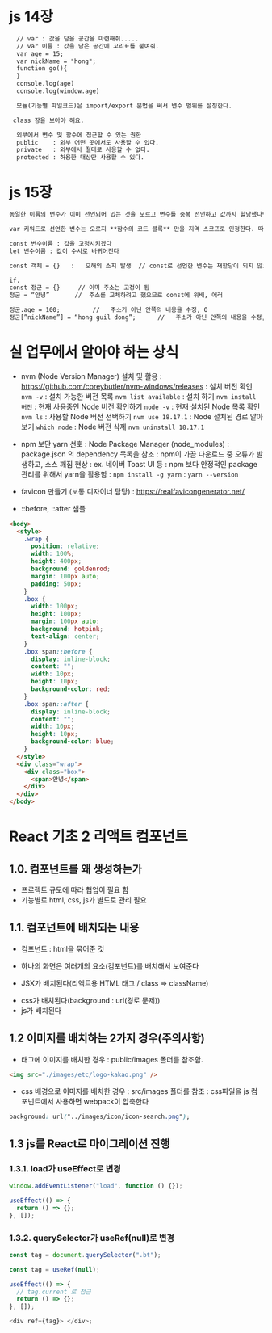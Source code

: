 # js 14장

```txt
  // var : 값을 담을 공간을 마련해줘.....
  // var 이름 : 값을 담은 공간에 꼬리표를 붙여줘.
  var age = 15;
  var nickName = "hong";
  function go(){
  }
  console.log(age)
  console.log(window.age)

  모듈(기능별 파일코드)은 import/export 문법을 써서 변수 범위를 설정한다.

 class 장을 보아야 해요.

  외부에서 변수 및 함수에 접근할 수 있는 권한
  public    : 외부 어떤 곳에서도 사용할 수 있다.
  private   : 외부에서 절대로 사용할 수 없다.
  protected : 허용한 대상만 사용할 수 있다.
```

# js 15장

```txt
동일한 이름의 변수가 이미 선언되어 있는 것을 모르고 변수를 중복 선언하고 값까지 할당했다면 의도치 않게 먼저 선언된 변수 값이 변경되는 부작용이 발생

var 키워드로 선언한 변수는 오로지 **함수의 코드 블록** 만을 지역 스코프로 인정한다. 따라서 함수 외부에서 var 키워드로 선언한 변수는 코드 블록 내에서 선언해도 모두 전역 변수가 된다.

const 변수이름 : 값을 고정시키겠다
let 변수이름 : 값이 수시로 바뀌어진다

const 객체 = {}   :   오해의 소지 발생  // const로 선언한 변수는 재할당이 되지 않으나, 객체는 재할당이 가능함

if.
const 정군 = {}     // 이미 주소는 고정이 됨
정군 = “안녕”       //  주소를 교체하려고 했으므로 const에 위배, 에러

정군.age = 100;         //   주소가 아닌 안쪽의 내용을 수정, O
정군[”nickName”] = “hong guil dong”;      //   주소가 아닌 안쪽의 내용을 수정, O
```

# 실 업무에서 알아야 하는 상식

- nvm (Node Version Manager) 설치 및 활용
  : https://github.com/coreybutler/nvm-windows/releases
  : 설치 버전 확인 `nvm -v`
  : 설치 가능한 버전 목록 `nvm list available`
  : 설치 하기 `nvm install 버전`
  : 현재 사용중인 Node 버전 확인하기 `node -v`
  : 현재 설치된 Node 목록 확인 `nvm ls`
  : 사용할 Node 버전 선택하기 `nvm use 18.17.1`
  : Node 설치된 경로 알아보기 `which node`
  : Node 버전 삭제 `nvm uninstall 18.17.1`
- npm 보단 yarn 선호
  : Node Package Manager (node_modules)
  : package.json 의 dependency 목록을 참조
  : npm이 가끔 다운로드 중 오류가 발생하고, 소스 깨짐 현상
  : ex. 네이버 Toast UI 등
  : npm 보다 안정적인 package 관리를 위해서 yarn을 활용함
  : `npm install -g yarn`
  : `yarn --version`
- favicon 만들기 (보통 디자이너 담당)
  : https://realfavicongenerator.net/

- ::before, ::after 샘플

```html
<body>
  <style>
    .wrap {
      position: relative;
      width: 100%;
      height: 400px;
      background: goldenrod;
      margin: 100px auto;
      padding: 50px;
    }
    .box {
      width: 100px;
      height: 100px;
      margin: 100px auto;
      background: hotpink;
      text-align: center;
    }
    .box span::before {
      display: inline-block;
      content: "";
      width: 10px;
      height: 10px;
      background-color: red;
    }
    .box span::after {
      display: inline-block;
      content: "";
      width: 10px;
      height: 10px;
      background-color: blue;
    }
  </style>
  <div class="wrap">
    <div class="box">
      <span>안녕</span>
    </div>
  </div>
</body>
```

# React 기초 2 리액트 컴포넌트

## 1.0. 컴포넌트를 왜 생성하는가

- 프로젝트 규모에 따라 협업이 필요 함
- 기능별로 html, css, js가 별도로 관리 필요

## 1.1. 컴포넌트에 배치되는 내용

- 컴포넌트 : html을 묶어준 것
- 하나의 화면은 여러개의 요소(컴포넌트)를 배치해서 보여준다

- JSX가 배치된다(리액트용 HTML 태그 / class => className)
<!--
- pages 폴더 : 화면을 보여주는 것들
- components 폴더 : page를 구성하는 요소들 (ex. Header.js)

HTML : 2가지 분리해서 호칭

- 퍼블리싱 html
- JSX Element -->

- css가 배치된다(background : url(경로 문제))
- js가 배치된다

## 1.2 이미지를 배치하는 2가지 경우(주의사항)

- 태그에 이미지를 배치한 경우
  : public/images 폴더를 참조함.

```html
<img src="./images/etc/logo-kakao.png" />
```

- css 배경으로 이미지를 배치한 경우
  : src/images 폴더를 참조
  : css파일을 js 컴포넌트에서 사용하면 webpack이 압축한다

```css
background: url("../images/icon/icon-search.png");
```

## 1.3 js를 React로 마이그레이션 진행

### 1.3.1. load가 useEffect로 변경

```js
window.addEventListener("load", function () {});

useEffect(() => {
  return () => {};
}, []);
```

### 1.3.2. querySelector가 useRef(null)로 변경

```js
const tag = document.querySelector(".bt");

const tag = useRef(null);

useEffect(() => {
  // tag.current 로 접근
  return () => {};
}, []);

<div ref={tag}> </div>;
```
